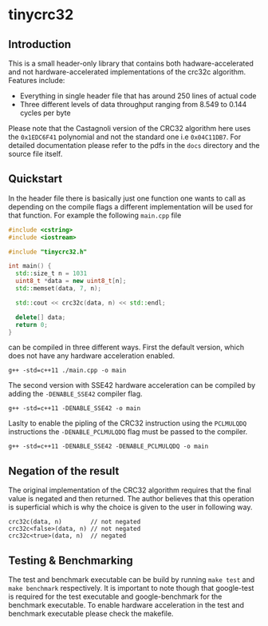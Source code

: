 # tinycrc32
## Introduction
This is a small header-only library that contains both hadware-accelerated and not hardware-accelerated implementations of the crc32c algorithm. Features include:
- Everything in single header file that has around 250 lines of actual code
- Three different levels of data throughput ranging from 8.549 to 0.144 cycles per byte  

Please note that the Castagnoli version of the CRC32 algorithm here uses the `0x1EDC6F41` polynomial and not the standard one i.e `0x04C11DB7`. For detailed documentation please refer to the pdfs in the `docs` directory and the source file itself. 

## Quickstart
In the header file there is basically just one function one wants to call as depending on the compile flags a different implementation will be used for that function. For example the following `main.cpp` file
```cpp
#include <cstring>
#include <iostream>

#include "tinycrc32.h"

int main() {
  std::size_t n = 1031 
  uint8_t *data = new uint8_t[n];
  std::memset(data, 7, n);

  std::cout << crc32c(data, n) << std::endl;

  delete[] data;
  return 0;
}
```
can be compiled in three different ways. First the default version, which does not have any hardware acceleration enabled.  
```
g++ -std=c++11 ./main.cpp -o main
```  
The second version with SSE42 hardware acceleration can be compiled by adding the `-DENABLE_SSE42` compiler flag.  
```
g++ -std=c++11 -DENABLE_SSE42 -o main
```  
Laslty to enable the pipling of the CRC32 instruction using the `PCLMULQDQ` instructions the `-DENABLE_PCLMULQDQ` flag must be passed to the compiler.  
```
g++ -std=c++11 -DENABLE_SSE42 -DENABLE_PCLMULQDQ -o main
```

## Negation of the result
The original implementation of the CRC32 algorithm requires that the final value is negated and then returned. The author believes that this operation is superficial which is why the choice is given to the user in following way.
```
crc32c(data, n)        // not negated
crc32c<false>(data, n) // not negated
crc32c<true>(data, n)  // negated
```

## Testing & Benchmarking
The test and benchmark executable can be build by running `make test` and `make benchmark` respectively. It is important to note though that google-test is required for the test executable and google-benchmark for the benchmark executable. To enable hardware acceleration in the test and benchmark executable please check the makefile.
